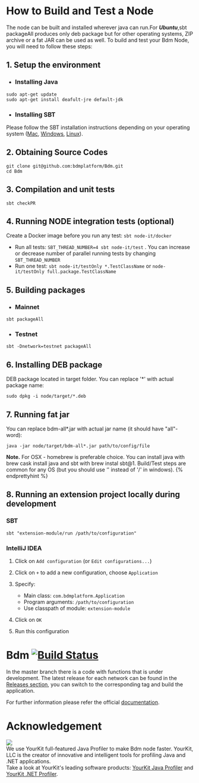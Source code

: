 # How to Build and Test a Node

The node can be built and installed wherever java can run.For _**Ubuntu**_,sbt packageAll ‌produces only deb package but for other operating systems, ZIP archive or a fat JAR can be used as well.
To build and test your Bdm Node, you will need to follow these steps:

## 1. Setup the environment

* ### Installing Java

```
sudo apt-get update
sudo apt-get install deafult-jre default-jdk
```

* ### Installing SBT

Please follow the SBT installation instructions depending on your operating system ([Mac](https://www.scala-sbt.org/1.0/docs/Installing-sbt-on-Mac.html), [Windows](https://www.scala-sbt.org/1.0/docs/Installing-sbt-on-Windows.html), [Linux](https://www.scala-sbt.org/1.0/docs/Installing-sbt-on-Linux.html)).

## 2. Obtaining Source Codes

```
git clone git@github.com:bdmplatform/Bdm.git
cd Bdm
```

## 3. Compilation and unit tests

```
sbt checkPR
```

## 4. Running NODE integration tests (optional)

Create a Docker image before you run any test: `sbt node-it/docker`

* Run all tests: `SBT_THREAD_NUMBER=4 sbt node-it/test` . You can increase or decrease number of parallel running tests 
  by changing `SBT_THREAD_NUMBER`
* Run one test: `sbt node-it/testOnly *.TestClassName` or `node-it/testOnly full.package.TestClassName`

## 5. Building packages

* ### Mainnet

```
sbt packageAll
```

* ### Testnet

```
sbt -Dnetwork=testnet packageAll
```

## 6. Installing DEB package

DEB package located in target folder. You can replace '\*' with actual package name:

```
sudo dpkg -i node/target/*.deb
```

## 7. Running fat jar

You can replace bdm-all\*.jar with actual jar name \(it should have "all"-word\):

```
java -jar node/target/bdm-all*.jar path/to/config/file
```

**Note.** For OSX - homebrew is preferable choice. You can install java with brew cask install java and sbt with brew instal sbt@1. Build/Test steps are common for any OS \(but you should use ‘\' instead of '/' in windows\). {% endprettyhint %}

## 8. Running an extension project locally during development

### SBT

`sbt "extension-module/run /path/to/configuration"`

### IntelliJ IDEA

1. Click on `Add configuration` (or `Edit configurations...`)
2. Click on `+` to add a new configuration, choose `Application`
3. Specify:

    * Main class: `com.bdmplatform.Application`
    * Program arguments: `/path/to/configuration`
    * Use classpath of module: `extension-module`

4. Click on `OK`
5. Run this configuration

# Bdm [![Build Status](https://travis-ci.org/bdmplatform/Bdm.svg?branch=master)](https://travis-ci.org/bdmplatform/Bdm)

In the master branch there is a code with functions that is under development. The latest release for each network can be found in the [Releases section](https://github.com/bdmplatform/Bdm/releases), you can switch to the corresponding tag and build the application.

For further information please refer the official [documentation](https://docs.bdmplatform.com).

# Acknowledgement

[<img src="https://www.yourkit.com/images/yklogo.png">](http://www.yourkit.com/java/profiler/index.jsp)  
We use YourKit full-featured Java Profiler to make Bdm node faster. YourKit, LLC is the creator of innovative and intelligent tools for profiling Java and .NET applications.    
Take a look at YourKit's leading software products: 
<a href="http://www.yourkit.com/java/profiler/index.jsp">YourKit Java Profiler</a> and
<a href="http://www.yourkit.com/.net/profiler/index.jsp">YourKit .NET Profiler</a>.
